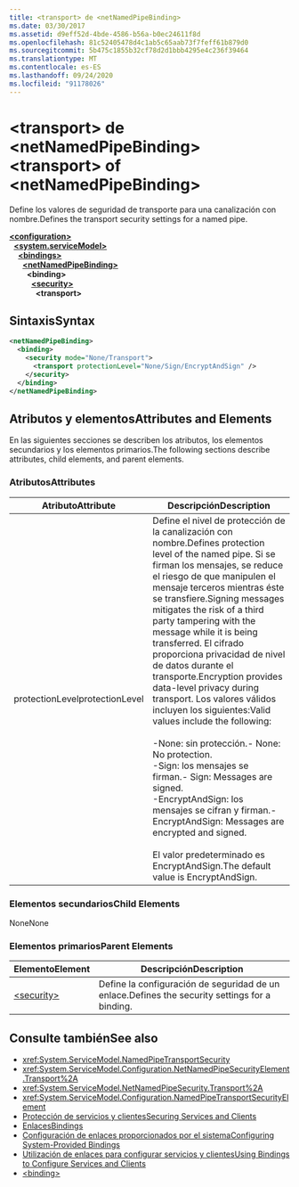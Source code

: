 ```yaml
---
title: <transport> de <netNamedPipeBinding>
ms.date: 03/30/2017
ms.assetid: d9eff52d-4bde-4586-b56a-b0ec24611f8d
ms.openlocfilehash: 81c52405478d4c1ab5c65aab73f7feff61b879d0
ms.sourcegitcommit: 5b475c1855b32cf78d2d1bbb4295e4c236f39464
ms.translationtype: MT
ms.contentlocale: es-ES
ms.lasthandoff: 09/24/2020
ms.locfileid: "91178026"
---
```

# <a name="transport-of-netnamedpipebinding"></a><span data-ttu-id="c8096-102">\<transport> de \<netNamedPipeBinding></span><span class="sxs-lookup"><span data-stu-id="c8096-102">\<transport> of \<netNamedPipeBinding></span></span>

<span data-ttu-id="c8096-103">Define los valores de seguridad de transporte para una canalización con nombre.</span><span class="sxs-lookup"><span data-stu-id="c8096-103">Defines the transport security settings for a named pipe.</span></span>  
  
[**\<configuration>**](../configuration-element.md)\
&nbsp;&nbsp;[**\<system.serviceModel>**](system-servicemodel.md)\
&nbsp;&nbsp;&nbsp;&nbsp;[**\<bindings>**](bindings.md)\
&nbsp;&nbsp;&nbsp;&nbsp;&nbsp;&nbsp;[**\<netNamedPipeBinding>**](netnamedpipebinding.md)\
&nbsp;&nbsp;&nbsp;&nbsp;&nbsp;&nbsp;&nbsp;&nbsp;**\<binding>**\
&nbsp;&nbsp;&nbsp;&nbsp;&nbsp;&nbsp;&nbsp;&nbsp;&nbsp;&nbsp;[**\<security>**](security-of-netnamedpipebinding.md)\
&nbsp;&nbsp;&nbsp;&nbsp;&nbsp;&nbsp;&nbsp;&nbsp;&nbsp;&nbsp;&nbsp;&nbsp;**\<transport>**  
  
## <a name="syntax"></a><span data-ttu-id="c8096-104">Sintaxis</span><span class="sxs-lookup"><span data-stu-id="c8096-104">Syntax</span></span>  
  
```xml  
<netNamedPipeBinding>
  <binding>
    <security mode="None/Transport">
      <transport protectionLevel="None/Sign/EncryptAndSign" />
    </security>
  </binding>
</netNamedPipeBinding>
```  
  
## <a name="attributes-and-elements"></a><span data-ttu-id="c8096-105">Atributos y elementos</span><span class="sxs-lookup"><span data-stu-id="c8096-105">Attributes and Elements</span></span>  

 <span data-ttu-id="c8096-106">En las siguientes secciones se describen los atributos, los elementos secundarios y los elementos primarios.</span><span class="sxs-lookup"><span data-stu-id="c8096-106">The following sections describe attributes, child elements, and parent elements.</span></span>  
  
### <a name="attributes"></a><span data-ttu-id="c8096-107">Atributos</span><span class="sxs-lookup"><span data-stu-id="c8096-107">Attributes</span></span>  
  
|<span data-ttu-id="c8096-108">Atributo</span><span class="sxs-lookup"><span data-stu-id="c8096-108">Attribute</span></span>|<span data-ttu-id="c8096-109">Descripción</span><span class="sxs-lookup"><span data-stu-id="c8096-109">Description</span></span>|  
|---------------|-----------------|  
|<span data-ttu-id="c8096-110">protectionLevel</span><span class="sxs-lookup"><span data-stu-id="c8096-110">protectionLevel</span></span>|<span data-ttu-id="c8096-111">Define el nivel de protección de la canalización con nombre.</span><span class="sxs-lookup"><span data-stu-id="c8096-111">Defines protection level of the named pipe.</span></span> <span data-ttu-id="c8096-112">Si se firman los mensajes, se reduce el riesgo de que manipulen el mensaje terceros mientras éste se transfiere.</span><span class="sxs-lookup"><span data-stu-id="c8096-112">Signing messages mitigates the risk of a third party tampering with the message while it is being transferred.</span></span> <span data-ttu-id="c8096-113">El cifrado proporciona privacidad de nivel de datos durante el transporte.</span><span class="sxs-lookup"><span data-stu-id="c8096-113">Encryption provides data-level privacy during transport.</span></span> <span data-ttu-id="c8096-114">Los valores válidos incluyen los siguientes:</span><span class="sxs-lookup"><span data-stu-id="c8096-114">Valid values include the following:</span></span><br /><br /> <span data-ttu-id="c8096-115">-None: sin protección.</span><span class="sxs-lookup"><span data-stu-id="c8096-115">-   None: No protection.</span></span><br /><span data-ttu-id="c8096-116">-Sign: los mensajes se firman.</span><span class="sxs-lookup"><span data-stu-id="c8096-116">-   Sign: Messages are signed.</span></span><br /><span data-ttu-id="c8096-117">-EncryptAndSign: los mensajes se cifran y firman.</span><span class="sxs-lookup"><span data-stu-id="c8096-117">-   EncryptAndSign: Messages are encrypted and signed.</span></span><br /><br /> <span data-ttu-id="c8096-118">El valor predeterminado es EncryptAndSign.</span><span class="sxs-lookup"><span data-stu-id="c8096-118">The default value is EncryptAndSign.</span></span>|  
  
### <a name="child-elements"></a><span data-ttu-id="c8096-119">Elementos secundarios</span><span class="sxs-lookup"><span data-stu-id="c8096-119">Child Elements</span></span>  

 <span data-ttu-id="c8096-120">None</span><span class="sxs-lookup"><span data-stu-id="c8096-120">None</span></span>  
  
### <a name="parent-elements"></a><span data-ttu-id="c8096-121">Elementos primarios</span><span class="sxs-lookup"><span data-stu-id="c8096-121">Parent Elements</span></span>  
  
|<span data-ttu-id="c8096-122">Elemento</span><span class="sxs-lookup"><span data-stu-id="c8096-122">Element</span></span>|<span data-ttu-id="c8096-123">Descripción</span><span class="sxs-lookup"><span data-stu-id="c8096-123">Description</span></span>|  
|-------------|-----------------|  
|[\<security>](security-of-netnamedpipebinding.md)|<span data-ttu-id="c8096-124">Define la configuración de seguridad de un enlace.</span><span class="sxs-lookup"><span data-stu-id="c8096-124">Defines the security settings for a binding.</span></span>|  
  
## <a name="see-also"></a><span data-ttu-id="c8096-125">Consulte también</span><span class="sxs-lookup"><span data-stu-id="c8096-125">See also</span></span>

- <xref:System.ServiceModel.NamedPipeTransportSecurity>
- <xref:System.ServiceModel.Configuration.NetNamedPipeSecurityElement.Transport%2A>
- <xref:System.ServiceModel.NetNamedPipeSecurity.Transport%2A>
- <xref:System.ServiceModel.Configuration.NamedPipeTransportSecurityElement>
- [<span data-ttu-id="c8096-126">Protección de servicios y clientes</span><span class="sxs-lookup"><span data-stu-id="c8096-126">Securing Services and Clients</span></span>](../../../wcf/feature-details/securing-services-and-clients.md)
- [<span data-ttu-id="c8096-127">Enlaces</span><span class="sxs-lookup"><span data-stu-id="c8096-127">Bindings</span></span>](../../../wcf/bindings.md)
- [<span data-ttu-id="c8096-128">Configuración de enlaces proporcionados por el sistema</span><span class="sxs-lookup"><span data-stu-id="c8096-128">Configuring System-Provided Bindings</span></span>](../../../wcf/feature-details/configuring-system-provided-bindings.md)
- [<span data-ttu-id="c8096-129">Utilización de enlaces para configurar servicios y clientes</span><span class="sxs-lookup"><span data-stu-id="c8096-129">Using Bindings to Configure Services and Clients</span></span>](../../../wcf/using-bindings-to-configure-services-and-clients.md)
- [\<binding>](bindings.md)

